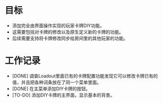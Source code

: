 # 目标
- 添加完全由界面操作实现的玩家卡牌DIY功能。
- 这需要包括对卡牌的修改以及原生定义新的卡牌的功能。
- 后续需要支持将卡牌修改同步给房间里的其他玩家的功能。

# 工作记录
- [DONE] 调查Loadout里面已有的卡牌配置功能发现它可以修改卡牌已有的值，并且把各种词条放在了同一个菜单里面。
- [DONE] 在主菜单添加DIY卡牌的按钮。
- [TO-DO] 添加DIY卡牌的主界面，显示基本的背景。